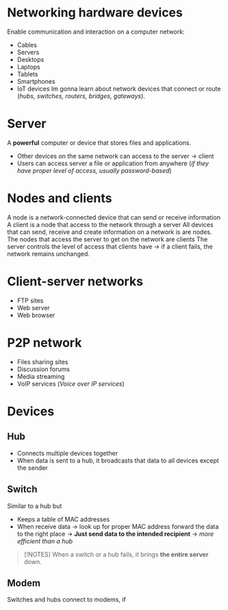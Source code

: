 # Networking hardware devices 
Enable communication and interaction on a computer network:
- Cables
- Servers
- Desktops
- Laptops
- Tablets
- Smartphones
- IoT devices
Im gonna learn about network devices that connect or route (*hubs, switches, routers, bridges, gateways*).
# Server
A **powerful** computer or device that stores files and applications.
- Other devices on the same network can access to the server -> client
- Users can access server a file or application from anywhere (*if they have proper level of access, usually password-based*)
# Nodes and clients
A node is a network-connected device that can send or receive information
A client is a node that access to the network through a server
All devices that can send, receive and create information on a network is are nodes.
The nodes that access the server to get on the network are clients
The server controls the level of access that clients have -> if a client fails, the network remains unchanged.
# Client-server networks
- FTP sites
- Web server
- Web browser
# P2P network
- Files sharing sites
- Discussion forums
- Media streaming
- VoIP services (*Voice over IP services*)
# Devices
## Hub
- Connects multiple devices together
- When data is sent to a hub, it broadcasts that data to all devices except the sender
## Switch
Similar to a hub but
- Keeps a table of MAC addresses
- When receive data -> look up for proper MAC address forward the data to the right place -> **Just send data to the intended recipient** -> *more efficient than a hub*
> [!NOTES]
> When a switch or a hub fails, it brings **the entire server** down.
## Modem
Switches and hubs connect to modems, if 